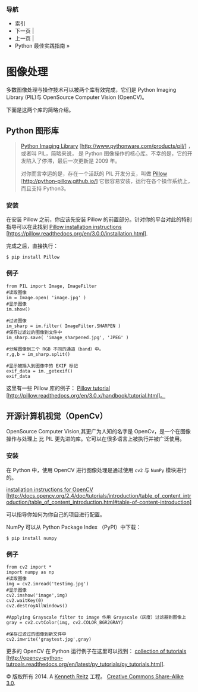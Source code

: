 ### 导航

*   索引
*   下一页 |
*   上一页 |
*   Python 最佳实践指南 »

# 图像处理

多数图像处理与操作技术可以被两个库有效完成，它们是 Python Imaging Library (PIL)与 OpenSource Computer Vision (OpenCV)。

下面是这两个库的简略介绍。

## Python 图形库

> [Python Imaging Library](http://www.pythonware.com/products/pil/) [http://www.pythonware.com/products/pil/] ，或者叫 PIL，简略来说， 是 Python 图像操作的核心库。不幸的是，它的开发陷入了停滞，最后一次更新是 2009 年。
> 
> 对你而言幸运的是，存在一个活跃的 PIL 开发分支，叫做 [Pillow](http://python-pillow.github.io/) [http://python-pillow.github.io/] 它很容易安装，运行在各个操作系统上，而且支持 Python3。

### 安装

在安装 Pillow 之前，你应该先安装 Pillow 的前置部分。针对你的平台对此的特别指导可以在此找到 [Pillow installation instructions](https://pillow.readthedocs.org/en/3.0.0/installation.html) [https://pillow.readthedocs.org/en/3.0.0/installation.html].

完成之后，直接执行：

```
$ pip install Pillow 
```

### 例子

```
from PIL import Image, ImageFilter
#读取图像
im = Image.open( 'image.jpg' )
#显示图像
im.show()

#过滤图像
im_sharp = im.filter( ImageFilter.SHARPEN )
#保存过滤过的图像到文件中
im_sharp.save( 'image_sharpened.jpg', 'JPEG' )

#分解图像到三个 RGB 不同的通道（band）中。
r,g,b = im_sharp.split()

#显示被插入到图像中的 EXIF 标记
exif_data = im._getexif()
exif_data 
```

这里有一些 Pillow 库的例子： [Pillow tutorial](http://pillow.readthedocs.org/en/3.0.x/handbook/tutorial.html) [http://pillow.readthedocs.org/en/3.0.x/handbook/tutorial.html]。

## 开源计算机视觉（OpenCv）

OpenSource Computer Vision,其更广为人知的名字是 OpenCv，是一个在图像操作与处理上 比 PIL 更先进的库。它可以在很多语言上被执行并被广泛使用。

### 安装

在 Python 中，使用 OpenCV 进行图像处理是通过使用 `cv2` 与 `NumPy` 模块进行的。

[installation instructions for OpenCV](http://docs.opencv.org/2.4/doc/tutorials/introduction/table_of_content_introduction/table_of_content_introduction.html#table-of-content-introduction) [http://docs.opencv.org/2.4/doc/tutorials/introduction/table_of_content_introduction/table_of_content_introduction.html#table-of-content-introduction]

可以指导你如何为你自己的项目进行配置。

NumPy 可以从 Python Package Index （PyPI）中下载：

```
$ pip install numpy 
```

### 例子

```
from cv2 import *
import numpy as np
#读取图像
img = cv2.imread('testimg.jpg')
#显示图像
cv2.imshow('image',img)
cv2.waitKey(0)
cv2.destroyAllWindows()

#Applying Grayscale filter to image 作用 Grayscale（灰度）过滤器到图像上
gray = cv2.cvtColor(img, cv2.COLOR_BGR2GRAY)

#保存过滤过的图像到新文件中
cv2.imwrite('graytest.jpg',gray) 
```

更多的 OpenCV 在 Python 运行例子在这里可以找到： [collection of tutorials](http://opencv-python-tutroals.readthedocs.org/en/latest/py_tutorials/py_tutorials.html) [http://opencv-python-tutroals.readthedocs.org/en/latest/py_tutorials/py_tutorials.html].

© 版权所有 2014\. A <a href="http://kennethreitz.com/pages/open-projects.html">Kenneth Reitz</a> 工程。 <a href="http://creativecommons.org/licenses/by-nc-sa/3.0/"> Creative Commons Share-Alike 3.0</a>.